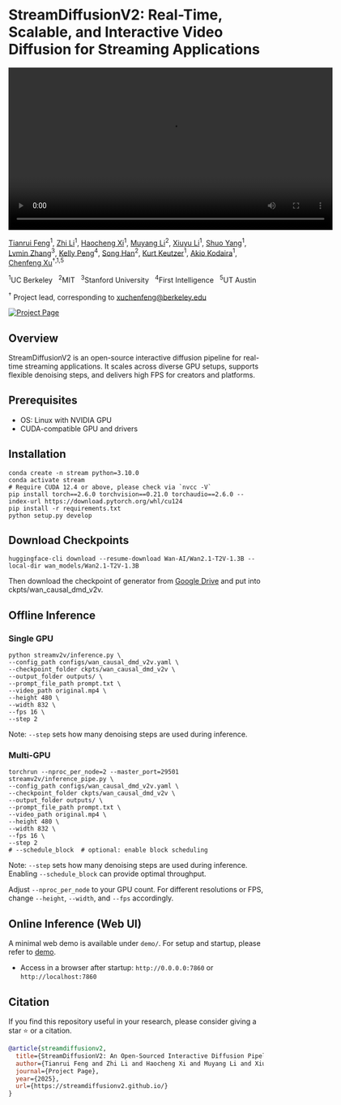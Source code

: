# StreamDiffusionV2: Real-Time, Scalable, and Interactive Video Diffusion for Streaming Applications

<p align="center">
  <video src="https://streamdiffusionv2.github.io/static/videos/demo-1.mp4" controls width="640"></video>
</p>

[Tianrui Feng](https://jerryfeng2003.github.io/)<sup>1</sup>, [Zhi Li](https://scholar.google.com/citations?user=C6kPjgwAAAAJ&hl)<sup>1</sup>, [Haocheng Xi](https://haochengxi.github.io/)<sup>1</sup>, [Muyang Li](https://lmxyy.me/)<sup>2</sup>, [Xiuyu Li](https://xiuyuli.com/)<sup>1</sup>, [Shuo Yang](https://andy-yang-1.github.io/)<sup>1</sup>, [Lvmin Zhang](https://lllyasviel.github.io/lvmin_zhang/)<sup>3</sup>, [Kelly Peng](https://www.linkedin.com/in/kellyzpeng/)<sup>4</sup>, [Song Han](https://hanlab.mit.edu/songhan)<sup>2</sup>, [Kurt Keutzer](https://people.eecs.berkeley.edu/~keutzer/)<sup>1</sup>, [Akio Kodaira](https://scholar.google.com/citations?hl=ja&user=15X3cioAAAAJ)<sup>1</sup>, [Chenfeng Xu](https://www.chenfengx.com/)<sup>†,1,5</sup>

<sup>1</sup>UC Berkeley   <sup>2</sup>MIT   <sup>3</sup>Stanford University   <sup>4</sup>First Intelligence   <sup>5</sup>UT Austin 

<sup>†</sup> Project lead, corresponding to [xuchenfeng@berkeley.edu](mailto:xuchenfeng@berkeley.edu)

[![Project Page](https://img.shields.io/badge/Project-Website-orange)](https://streamdiffusionv2.github.io/)

## Overview

StreamDiffusionV2 is an open-source interactive diffusion pipeline for real-time streaming applications. It scales across diverse GPU setups, supports flexible denoising steps, and delivers high FPS for creators and platforms.


## Prerequisites

- OS: Linux with NVIDIA GPU
- CUDA-compatible GPU and drivers

## Installation

```shell
conda create -n stream python=3.10.0
conda activate stream
# Require CUDA 12.4 or above, please check via `nvcc -V`
pip install torch==2.6.0 torchvision==0.21.0 torchaudio==2.6.0 --index-url https://download.pytorch.org/whl/cu124
pip install -r requirements.txt 
python setup.py develop
```

## Download Checkpoints

```shell
huggingface-cli download --resume-download Wan-AI/Wan2.1-T2V-1.3B --local-dir wan_models/Wan2.1-T2V-1.3B
```
Then download the checkpoint of generator from [Google Drive](https://drive.google.com/drive/folders/1YpOObikpsiNBsfTVv1w4EIbegE_UglY2?usp=sharing) and put into ckpts/wan_causal_dmd_v2v. 

## Offline Inference

### Single GPU

```shell
python streamv2v/inference.py \
--config_path configs/wan_causal_dmd_v2v.yaml \
--checkpoint_folder ckpts/wan_causal_dmd_v2v \
--output_folder outputs/ \
--prompt_file_path prompt.txt \
--video_path original.mp4 \
--height 480 \
--width 832 \
--fps 16 \
--step 2
```
Note: `--step` sets how many denoising steps are used during inference.

### Multi-GPU

```shell
torchrun --nproc_per_node=2 --master_port=29501 streamv2v/inference_pipe.py \
--config_path configs/wan_causal_dmd_v2v.yaml \
--checkpoint_folder ckpts/wan_causal_dmd_v2v \
--output_folder outputs/ \
--prompt_file_path prompt.txt \
--video_path original.mp4 \
--height 480 \
--width 832 \
--fps 16 \
--step 2
# --schedule_block  # optional: enable block scheduling
```
Note: `--step` sets how many denoising steps are used during inference. Enabling `--schedule_block` can provide optimal throughput.

Adjust `--nproc_per_node` to your GPU count. For different resolutions or FPS, change `--height`, `--width`, and `--fps` accordingly.

## Online Inference (Web UI)
A minimal web demo is available under `demo/`. For setup and startup, please refer to [demo](demo/README.md).
- Access in a browser after startup: `http://0.0.0.0:7860` or `http://localhost:7860`

## Citation

If you find this repository useful in your research, please consider giving a star ⭐ or a citation.
```BibTeX
@article{streamdiffusionv2,
  title={StreamDiffusionV2: An Open-Sourced Interactive Diffusion Pipeline for Streaming Applications},
  author={Tianrui Feng and Zhi Li and Haocheng Xi and Muyang Li and Xiuyu Li and Shuo Yang and Lvmin Zhang and Kelly Peng and Song Han and Kurt Keutzer and Akio Kodaira and Chenfeng Xu},
  journal={Project Page},
  year={2025},
  url={https://streamdiffusionv2.github.io/}
}
```
